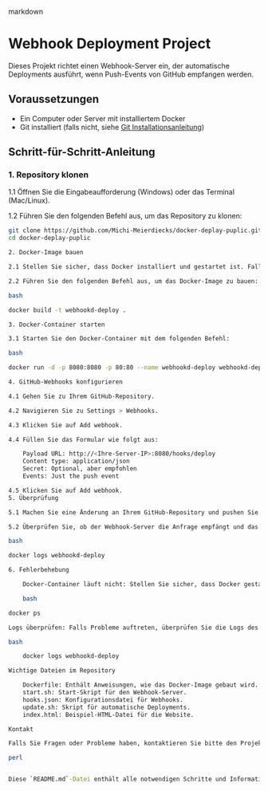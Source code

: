 markdown

# Webhook Deployment Project

Dieses Projekt richtet einen Webhook-Server ein, der automatische Deployments ausführt, wenn Push-Events von GitHub empfangen werden.

## Voraussetzungen

- Ein Computer oder Server mit installiertem Docker
- Git installiert (falls nicht, siehe [Git Installationsanleitung](https://git-scm.com/book/en/v2/Getting-Started-Installing-Git))

## Schritt-für-Schritt-Anleitung

### 1. Repository klonen

1.1 Öffnen Sie die Eingabeaufforderung (Windows) oder das Terminal (Mac/Linux).

1.2 Führen Sie den folgenden Befehl aus, um das Repository zu klonen:

```bash
git clone https://github.com/Michi-Meierdiecks/docker-deplay-puplic.git
cd docker-deplay-puplic

2. Docker-Image bauen

2.1 Stellen Sie sicher, dass Docker installiert und gestartet ist. Falls nicht, laden Sie Docker von der Docker-Website herunter und installieren Sie es.

2.2 Führen Sie den folgenden Befehl aus, um das Docker-Image zu bauen:

bash

docker build -t webhookd-deploy .

3. Docker-Container starten

3.1 Starten Sie den Docker-Container mit dem folgenden Befehl:

bash

docker run -d -p 8080:8080 -p 80:80 --name webhookd-deploy webhookd-deploy

4. GitHub-Webhooks konfigurieren

4.1 Gehen Sie zu Ihrem GitHub-Repository.

4.2 Navigieren Sie zu Settings > Webhooks.

4.3 Klicken Sie auf Add webhook.

4.4 Füllen Sie das Formular wie folgt aus:

    Payload URL: http://<Ihre-Server-IP>:8080/hooks/deploy
    Content type: application/json
    Secret: Optional, aber empfohlen
    Events: Just the push event

4.5 Klicken Sie auf Add webhook.
5. Überprüfung

5.1 Machen Sie eine Änderung an Ihrem GitHub-Repository und pushen Sie diese.

5.2 Überprüfen Sie, ob der Webhook-Server die Anfrage empfängt und das Deployment-Skript ausführt, indem Sie die Logs des Containers ansehen:

bash

docker logs webhookd-deploy

6. Fehlerbehebung

    Docker-Container läuft nicht: Stellen Sie sicher, dass Docker gestartet ist und der Container läuft:

    bash

docker ps

Logs überprüfen: Falls Probleme auftreten, überprüfen Sie die Logs des Containers:

bash

    docker logs webhookd-deploy

Wichtige Dateien im Repository

    Dockerfile: Enthält Anweisungen, wie das Docker-Image gebaut wird.
    start.sh: Start-Skript für den Webhook-Server.
    hooks.json: Konfigurationsdatei für Webhooks.
    update.sh: Skript für automatische Deployments.
    index.html: Beispiel-HTML-Datei für die Website.

Kontakt

Falls Sie Fragen oder Probleme haben, kontaktieren Sie bitte den Projektinhaber über das GitHub-Repository.

perl


Diese `README.md`-Datei enthält alle notwendigen Schritte und Informationen, die ein Benutzer benötigt, um das Projekt einzurichten und zu nutzen. Kopieren Sie diesen Text in eine Datei namens `README.md` im Stammverzeichnis Ihres Projekts.
